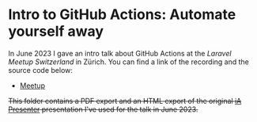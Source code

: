 # Intro to GitHub Actions: Automate yourself away

In June 2023 I gave an intro talk about GitHub Actions at the _Laravel Meetup Switzerland_ in Zürich.
You can find a link of the recording and the source code below:

- [Meetup](https://www.meetup.com/de-DE/laravel-switzerland-meetup/events/293143384/)

~~This folder contains a PDF export and an HTML export of the original [iA Presenter](https://ia.net/presenter) presentation I've used for the talk in June 2023.~~

